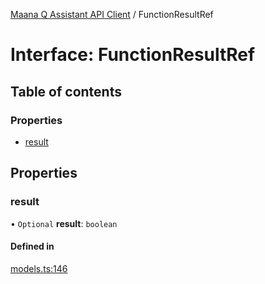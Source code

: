 [Maana Q Assistant API Client](../README.md) / FunctionResultRef

# Interface: FunctionResultRef

## Table of contents

### Properties

- [result](FunctionResultRef.md#result)

## Properties

### result

• `Optional` **result**: `boolean`

#### Defined in

[models.ts:146](https://github.com/maana-io/q-assistant-client/blob/develop/src/models.ts#L146)

